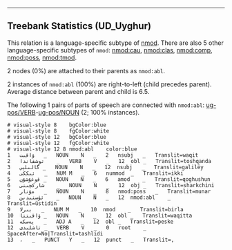 

--------------------------------------------------------------------------------

## Treebank Statistics (UD_Uyghur)

This relation is a language-specific subtype of [nmod]().
There are also 5 other language-specific subtypes of `nmod`: [nmod:cau](), [nmod:clas](), [nmod:comp](), [nmod:poss](), [nmod:tmod]().

2 nodes (0%) are attached to their parents as `nmod:abl`.

2 instances of `nmod:abl` (100%) are right-to-left (child precedes parent).
Average distance between parent and child is 6.5.

The following 1 pairs of parts of speech are connected with `nmod:abl`: [ug-pos/VERB]()-[ug-pos/NOUN]() (2; 100% instances).


~~~ conllu
# visual-style 8	bgColor:blue
# visual-style 8	fgColor:white
# visual-style 12	bgColor:blue
# visual-style 12	fgColor:white
# visual-style 12 8 nmod:abl	color:blue
1	ۋاقىت	_	NOUN	N	_	2	nsubj	_	Translit=waqit
2	توشقاندا	_	VERB	V	_	12	obl	_	Translit=toshqanda
3	گالىلېي	_	NOUN	N	_	12	nsubj	_	Translit=galilëy
4	ئىككى	_	NUM	M	_	6	nummod	_	Translit=ikki
5	قوغۇشۇن	_	NOUN	N	_	6	amod	_	Translit=qoghushun
6	شاركچىنى	_	NOUN	N	_	12	obj	_	Translit=sharkchini
7	مۇنار	_	NOUN	N	_	8	nmod:poss	_	Translit=munar
8	ئۈستىدىن	_	NOUN	N	_	12	nmod:abl	_	Translit=üstidin
9	بىرلا	_	NUM	M	_	10	nmod	_	Translit=birla
10	ۋاقىتتا	_	NOUN	N	_	12	obl	_	Translit=waqitta
11	پەسكە	_	ADJ	A	_	12	obl	_	Translit=peske
12	تاشلىدى	_	VERB	V	_	0	root	_	SpaceAfter=No|Translit=tashlidi
13	،	_	PUNCT	Y	_	12	punct	_	Translit=,

~~~


